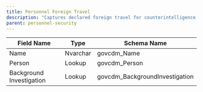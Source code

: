 ```yaml
---
title: Personnel Foreign Travel
description: "Captures declared foreign travel for counterintelligence and risk monitoring."
parent: personnel-security
---
```


| Field Name | Type    | Schema Name   |
|------------|---------|--------------|
| Name       | Nvarchar| govcdm_Name  |
| Person     | Lookup  | govcdm_Person|
| Background Investigation | Lookup | govcdm_BackgroundInvestigation |
